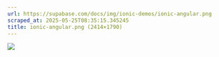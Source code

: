 ```yaml
---
url: https://supabase.com/docs/img/ionic-demos/ionic-angular.png
scraped_at: 2025-05-25T08:35:15.345245
title: ionic-angular.png (2414×1790)
---
```


![](https://supabase.com/docs/img/ionic-demos/ionic-angular.png)

